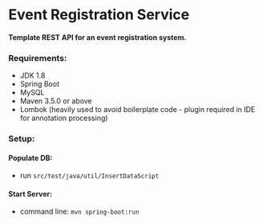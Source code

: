 # Event Registration Service

#### Template REST API for an event registration system.
 
### Requirements:
 - JDK 1.8
 - Spring Boot
 - MySQL
 - Maven 3.5.0 or above
 - Lombok (heavily used to avoid boilerplate code - plugin required in IDE for annotation processing)

### Setup:
  #### Populate DB:
   - run `src/test/java/util/InsertDataScript`

  #### Start Server:
   - command line: `mvn spring-boot:run`
